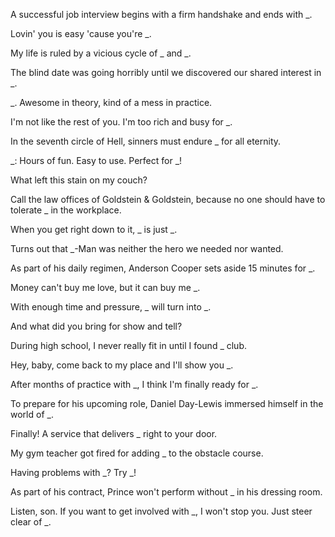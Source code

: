 A successful job interview begins with a firm handshake and ends with _.

Lovin' you is easy 'cause you're _.

My life is ruled by a vicious cycle of _ and _.

The blind date was going horribly until we discovered our shared interest in _.

_. Awesome in theory, kind of a mess in practice.

I'm not like the rest of you. I'm too rich and busy for _.

In the seventh circle of Hell, sinners must endure _ for all eternity.

_: Hours of fun. Easy to use. Perfect for _!

What left this stain on my couch?

Call the law offices of Goldstein & Goldstein, because no one should have to tolerate _ in the workplace.

When you get right down to it, _ is just _.

Turns out that _-Man was neither the hero we needed nor wanted.

As part of his daily regimen, Anderson Cooper sets aside 15 minutes for _.

Money can't buy me love, but it can buy me _.

With enough time and pressure, _ will turn into _.

And what did you bring for show and tell?

During high school, I never really fit in until I found _ club.

Hey, baby, come back to my place and I'll show you _.

After months of practice with _, I think I'm finally ready for _.

To prepare for his upcoming role, Daniel Day-Lewis immersed himself in the world of _.

Finally! A service that delivers _ right to your door.

My gym teacher got fired for adding _ to the obstacle course.

Having problems with _? Try _!

As part of his contract, Prince won't perform without _ in his dressing room.

Listen, son. If you want to get involved with _, I won't stop you. Just steer clear of _.